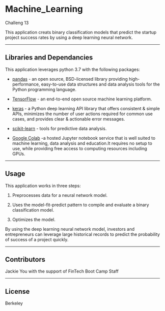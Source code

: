 # Machine_Learning
Challeng 13

This application creats binary classification models that predict the startup project success rates by using a deep learning neural network.

---

## Libraries and Dependancies

This application leverages python 3.7 with the following packages:

* [pandas](https://pandas.pydata.org/docs/) - an open source, BSD-licensed library providing high-performance, easy-to-use data structures and data analysis tools for the Python programming language.

* [TensorFlow](https://www.tensorflow.org/api_docs) - an end-to-end open source machine learning platform.

* [keras](https://keras.io/guides/) - a Python deep learning API library that offers consistent & simple APIs, minimizes the number of user actions required for common use cases, and provides clear & actionable error messages. 

* [scikit-learn](https://scikit-learn.org/stable/) - tools for predictive data analysis.

* [Google Colab](https://colab.research.google.com/notebooks/intro.ipynb?utm_source=scs-index) -a hosted Jupyter notebook service that is well suited to machine learning, data analysis and education.It requires no setup to use, while providing free access to computing resources including GPUs.

---

## Usage

This application works in three steps:

1. Preprocesses data for a neural network model.

2. Uses the model-fit-predict pattern to compile and evaluate a binary classification model.

3. Optimizes the model.

By using the deep learning neural network model, investors and entrepreneurs can leverage large historical records to predict the probability of success of a project quickly.

---

## Contributors

Jackie You with the support of FinTech Boot Camp Staff

---

## License

Berkeley
